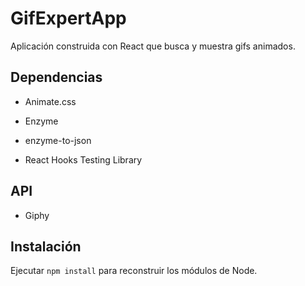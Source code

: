 # GifExpertApp

Aplicación construida con React que busca y muestra gifs animados.

## Dependencias

- Animate.css

- Enzyme

- enzyme-to-json

- React Hooks Testing Library

## API

- Giphy

## Instalación

Ejecutar `npm install` para reconstruir los módulos de Node.
